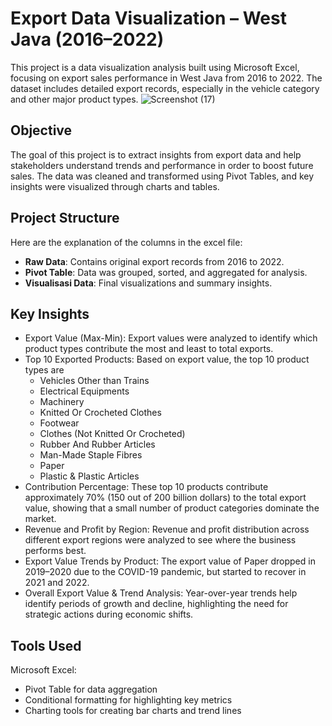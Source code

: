 # Export Data Visualization – West Java (2016–2022)
This project is a data visualization analysis built using Microsoft Excel, focusing on export sales performance in West Java from 2016 to 2022. The dataset includes detailed export records, especially in the vehicle category and other major product types.
![Screenshot (17)](https://github.com/user-attachments/assets/4f763afa-3131-4b06-acdc-5bad5f1d1e0f)

## Objective
The goal of this project is to extract insights from export data and help stakeholders understand trends and performance in order to boost future sales. The data was cleaned and transformed using Pivot Tables, and key insights were visualized through charts and tables.

## Project Structure
Here are the explanation of the columns in the excel file:
+ **Raw Data**: Contains original export records from 2016 to 2022.
+ **Pivot Table**: Data was grouped, sorted, and aggregated for analysis.
+ **Visualisasi Data**: Final visualizations and summary insights.

## Key Insights
+ Export Value (Max-Min): Export values were analyzed to identify which product types contribute the most and least to total exports.
+ Top 10 Exported Products: Based on export value, the top 10 product types are
  - Vehicles Other than Trains
  - Electrical Equipments
  - Machinery
  - Knitted Or Crocheted Clothes
  - Footwear
  - Clothes (Not Knitted Or Crocheted)
  - Rubber And Rubber Articles
  - Man-Made Staple Fibres
  - Paper
  - Plastic & Plastic Articles
+ Contribution Percentage: These top 10 products contribute approximately 70% (150 out of 200 billion dollars) to the total export value, showing that a small number of product categories dominate the market.
+ Revenue and Profit by Region: Revenue and profit distribution across different export regions were analyzed to see where the business performs best.
+ Export Value Trends by Product: The export value of Paper dropped in 2019–2020 due to the COVID-19 pandemic, but started to recover in 2021 and 2022.
+ Overall Export Value & Trend Analysis: Year-over-year trends help identify periods of growth and decline, highlighting the need for strategic actions during economic shifts.

## Tools Used
Microsoft Excel:
+ Pivot Table for data aggregation
+ Conditional formatting for highlighting key metrics
+ Charting tools for creating bar charts and trend lines
